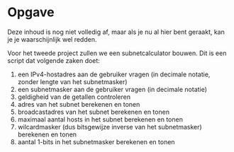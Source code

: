 # Opgave
Deze inhoud is nog niet volledig af, maar als je nu al hier bent geraakt, kan je je waarschijnlijk wel redden.

Voor het tweede project zullen we een subnetcalculator bouwen. Dit is een script dat volgende zaken doet:

1. een IPv4-hostadres aan de gebruiker vragen (in decimale notatie, zonder lengte van het subnetmasker)
2. een subnetmasker aan de gebruiker vragen (in decimale notatie)
3. geldigheid van de getallen controleren
4. adres van het subnet berekenen en tonen
5. broadcastadres van het subnet berekenen en tonen
6. maximaal aantal hosts in het subnet berekenen en tonen
7. wilcardmasker (dus bitsgewijze inverse van het subnetmasker) berekenen en tonen
8. aantal 1-bits in het subnetmasker berekenen en tonen
